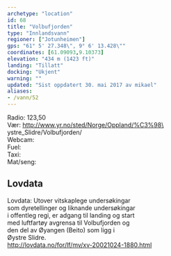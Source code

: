 ```yaml
---
archetype: "location"
id: 68
title: "Volbufjorden"
type: "Innlandsvann"
regioner: ["Jotunheimen"]
gps: "61° 5' 27.348\", 9° 6' 13.428\""
coordinates: [61.09093,9.10373]
elevation: "434 m (1423 ft)"
landing: "Tillatt"
docking: "Ukjent"
warning: ""
updated: "Sist oppdatert 30. mai 2017 av mikael"
aliases:
- /vann/52
---
```


Radio: 123,50\
Vær: http://www.yr.no/sted/Norge/Oppland/%C3%98\
ystre_Slidre/Volbufjorden/\
Webcam:\
Fuel:\
Taxi:\
Mat/seng:

## Lovdata

Lovdata: Utover vitskaplege undersøkingar\
som dyretellinger og liknande undersøkingar\
i offentleg regi, er adgang til landing og start\
med luftfartøy avgrensa til Volbufjorden og\
den del av Øyangen (Beito) som ligg i\
Øystre Slidre.\
http://lovdata.no/for/lf/mv/xv-20021024-1880.html
